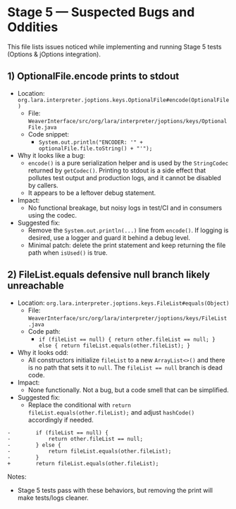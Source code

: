 # Stage 5 — Suspected Bugs and Oddities

This file lists issues noticed while implementing and running Stage 5 tests (Options & jOptions integration).

## 1) OptionalFile.encode prints to stdout

- Location: `org.lara.interpreter.joptions.keys.OptionalFile#encode(OptionalFile)`
  - File: `WeaverInterface/src/org/lara/interpreter/joptions/keys/OptionalFile.java`
  - Code snippet:
    - `System.out.println("ENCODER: '" + optionalFile.file.toString() + "'");`
- Why it looks like a bug:
  - `encode()` is a pure serialization helper and is used by the `StringCodec` returned by `getCodec()`. Printing to stdout is a side effect that pollutes test output and production logs, and it cannot be disabled by callers.
  - It appears to be a leftover debug statement.
- Impact:
  - No functional breakage, but noisy logs in test/CI and in consumers using the codec.
- Suggested fix:
  - Remove the `System.out.println(...)` line from `encode()`. If logging is desired, use a logger and guard it behind a debug level.
  - Minimal patch: delete the print statement and keep returning the file path when `isUsed()` is true.

## 2) FileList.equals defensive null branch likely unreachable

- Location: `org.lara.interpreter.joptions.keys.FileList#equals(Object)`
  - File: `WeaverInterface/src/org/lara/interpreter/joptions/keys/FileList.java`
  - Code path:
    - `if (fileList == null) { return other.fileList == null; } else { return fileList.equals(other.fileList); }`
- Why it looks odd:
  - All constructors initialize `fileList` to a new `ArrayList<>()` and there is no path that sets it to `null`. The `fileList == null` branch is dead code.
- Impact:
  - None functionally. Not a bug, but a code smell that can be simplified.
- Suggested fix:
  - Replace the conditional with `return fileList.equals(other.fileList);` and adjust `hashCode()` accordingly if needed.

```
-        if (fileList == null) {
-            return other.fileList == null;
-        } else {
-            return fileList.equals(other.fileList);
-        }
+        return fileList.equals(other.fileList);
```

Notes:
- Stage 5 tests pass with these behaviors, but removing the print will make tests/logs cleaner.
